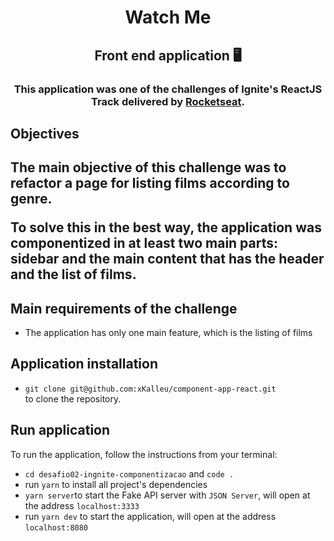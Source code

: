 <h1 align="center">Watch  Me</h1>
<h2 align="center">Front end application 🖥️</h2>

<h3 align="center">This application was one of the challenges of Ignite's ReactJS Track delivered by <a href="https://app.rocketseat.com.br/">Rocketseat</a>.</h3>

<h2>Objectives<h2>
  <p>The main objective of this challenge was to refactor a page for listing films according to genre.</p>
  <p>To solve this in the best way, the application was componentized in at least two main parts: sidebar and the main content that has the header and the list of films.</p>

<h2>Main requirements of the challenge</h2>
  <ul>
    <li>The application has only one main feature, which is the listing of films</li>

  </ul>

<h2>Application installation</h2>
  <ul>
    <li><code>git clone git@github.com:xKalleu/component-app-react.git</code></li> to clone the repository.
  </ul>

<h2>Run application</h2>
<p>To run the application, follow the instructions from your terminal:</p>

<ul>
<li><code>cd desafio02-ingnite-componentizacao</code> and <code>code .</code></li>
<li>run <code>yarn</code> to install all project's dependencies</li>
<li><code>yarn server</code>to start the Fake API server with <code>JSON Server</code>, will open at the address <code>localhost:3333</code></li>
<li>run <code>yarn dev</code> to start the application, will open at the address <code>localhost:8080</code></li>
</ul>
